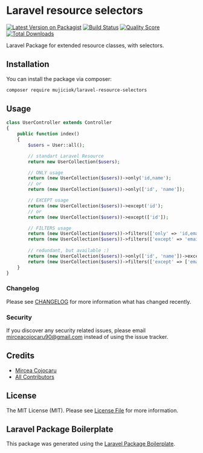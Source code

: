 # Laravel resource selectors

[![Latest Version on Packagist](https://img.shields.io/packagist/v/mujiciok/resource-selectors.svg?style=flat-square)](https://packagist.org/packages/mujiciok/resource-selectors)
[![Build Status](https://img.shields.io/travis/mujiciok/resource-selectors/master.svg?style=flat-square)](https://travis-ci.org/mujiciok/resource-selectors)
[![Quality Score](https://img.shields.io/scrutinizer/g/mujiciok/resource-selectors.svg?style=flat-square)](https://scrutinizer-ci.com/g/mujiciok/resource-selectors)
[![Total Downloads](https://img.shields.io/packagist/dt/mujiciok/resource-selectors.svg?style=flat-square)](https://packagist.org/packages/mujiciok/resource-selectors)

Laravel Package for extended resource classes, with selectors.

## Installation

You can install the package via composer:

```bash
composer require mujiciok/laravel-resource-selectors
```

## Usage

``` php
class UserController extends Controller
{
    public function index()
    {
        $users = User::all();

        // standart Laravel Resource
        return new UserCollection($users);

        // ONLY usage
        return (new UserCollection($users))->only('id,name');
        // or
        return (new UserCollection($users))->only(['id', 'name']);

        // EXCEPT usage
        return (new UserCollection($users))->except('id');
        // or
        return (new UserCollection($users))->except(['id']);

        // FILTERS usage
        return (new UserCollection($users))->filters(['only' => 'id,email']);
        return (new UserCollection($users))->filters(['except' => 'email']);
        
        // redundant, but available :)
        return (new UserCollection($users))->only(['id', 'name'])->except('name');
        return (new UserCollection($users))->filters(['except' => ['email'], 'only' => 'id,email,name']);
    }
}

```

### Changelog

Please see [CHANGELOG](CHANGELOG.md) for more information what has changed recently.

### Security

If you discover any security related issues, please email mirceacojocaru90@gmail.com instead of using the issue tracker.

## Credits

- [Mircea Cojocaru](https://github.com/mujiciok)
- [All Contributors](../../contributors)

## License

The MIT License (MIT). Please see [License File](LICENSE.md) for more information.

## Laravel Package Boilerplate

This package was generated using the [Laravel Package Boilerplate](https://laravelpackageboilerplate.com).